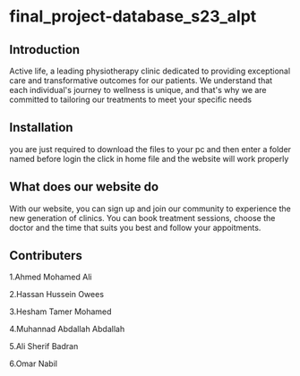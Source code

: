 # final_project-database_s23_alpt
## Introduction
Active life, a leading physiotherapy clinic dedicated to providing exceptional care and
transformative outcomes for our patients. We understand that each individual's journey to wellness is
unique, and that's why we are committed to tailoring our treatments to meet your specific needs
## Installation
you are just required to download the files to your pc and then enter a folder named before login the click in home file and the website will work properly

## What does our website do
With our website, you can sign up and join our community to experience the new generation of clinics. 
You can book treatment sessions, choose the doctor and the time that suits you best and follow your appoitments.

## Contributers
1.Ahmed Mohamed Ali 


2.Hassan Hussein Owees 


3.Hesham Tamer Mohamed 


4.Muhannad Abdallah Abdallah 


5.Ali Sherif Badran 


6.Omar Nabil 

